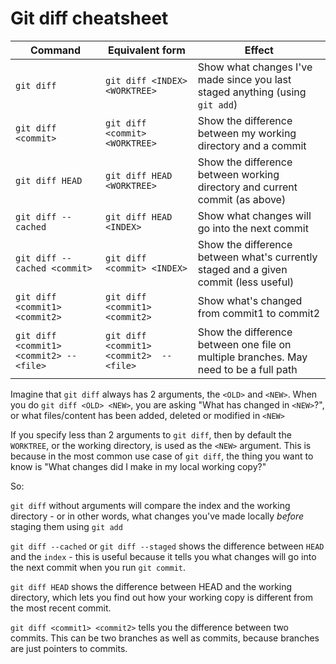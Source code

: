 # Git diff cheatsheet

| Command                        | Equivalent form                | Effect                                                                               |
| ------------------------------ | ------------------------------ | ------------------------------------------------------------------------------------ |
| `git diff`                     | `git diff <INDEX> <WORKTREE>`  | Show what changes I've made since you last staged anything (using `git add`)         |
| `git diff <commit>`            | `git diff <commit> <WORKTREE>` | Show the difference between my working directory and a commit                        |
| `git diff HEAD`                | `git diff HEAD <WORKTREE>`       | Show the difference between working directory and current commit (as above)          |
| `git diff --cached`            | `git diff HEAD <INDEX>`        | Show what changes will go into the next commit                                       |
| `git diff --cached <commit>`   | `git diff <commit> <INDEX>`      | Show the difference between what's currently staged and a given commit (less useful) |
| `git diff <commit1> <commit2>` | `git diff <commit1> <commit2>` | Show what's changed from commit1 to commit2                                          |
| `git diff <commit1> <commit2> -- <file>` | `git diff <commit1> <commit2>  -- <file>` | Show the difference between one file on multiple branches. May need to be a full path  |

Imagine that `git diff` always has 2 arguments, the `<OLD>` and `<NEW>`. When you do `git diff <OLD> <NEW>`, you are asking "What has changed in `<NEW>`?", or what files/content has been added, deleted or modified in `<NEW>`

If you specify less than 2 arguments to `git diff`, then by default the `WORKTREE`, or the working directory, is used as the `<NEW>` argument. This is because in the most common use case of `git diff`, the thing you want to know is "What changes did I make in my local working copy?"

So:

`git diff` without arguments will compare the index and the working directory - or in other words, what changes you've made locally *before* staging them using `git add`

`git diff --cached` or `git diff --staged` shows the difference between `HEAD` and the `index` - this is useful because it tells you what changes will go into the next commit when you run `git commit`.

`git diff HEAD` shows the difference between HEAD and the working directory, which lets you find out how your working copy is different from the most recent commit.

`git diff <commit1> <commit2>` tells you the difference between two commits. This can be two branches as well as commits, because branches are just pointers to commits.

